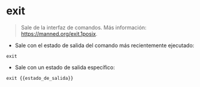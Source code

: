 # exit

> Sale de la interfaz de comandos.
> Más información: <https://manned.org/exit.1posix>.

- Sale con el estado de salida del comando más recientemente ejecutado:

`exit`

- Sale con un estado de salida específico:

`exit {{estado_de_salida}}`
